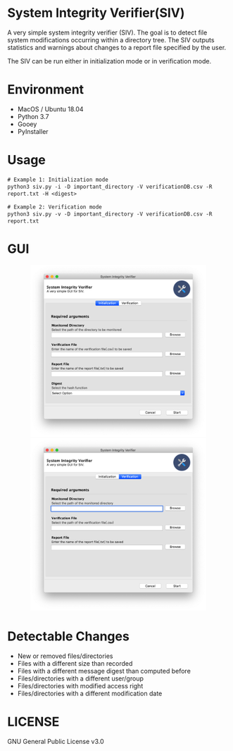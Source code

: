 # System Integrity Verifier(SIV)

A very simple system integrity verifier (SIV). The goal is to detect file system modifications occurring within a directory tree. The SIV outputs statistics and warnings about changes to a report file specified by the user.

The SIV can be run either in initialization mode or in verification mode.

# Environment

* MacOS / Ubuntu 18.04
* Python 3.7
* Gooey
* PyInstaller

# Usage

``` shell
# Example 1: Initialization mode
python3 siv.py -i -D important_directory -V verificationDB.csv -R report.txt -H <digest>
```

``` shell
# Example 2: Verification mode
python3 siv.py -v -D important_directory -V verificationDB.csv -R report.txt
```

# GUI

<p align="center">
    <img src="https://github.com/Kasen96/System-Integrity-Verifier/blob/master/images/Initialization.png" 
        width="400" height="auto">
    <img src="https://github.com/Kasen96/System-Integrity-Verifier/blob/master/images/Verification.png" 
        width="400" height="auto">
</p>

# Detectable Changes

* New or removed files/directories
* Files with a different size than recorded
* Files with a different message digest than computed before
* Files/directories with a different user/group
* Files/directories with modified access right
* Files/directories with a different modification date

# LICENSE

GNU General Public License v3.0

